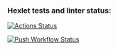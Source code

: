 ### Hexlet tests and linter status:
[![Actions Status](https://github.com/sibgatullin-i/devops-for-programmers-project-74/actions/workflows/hexlet-check.yml/badge.svg)](https://github.com/sibgatullin-i/devops-for-programmers-project-74/actions)

[![Push Workflow Status](https://github.com/sibgatullin-i/devops-for-programmers-project-74/actions/workflows/push.yml/badge.svg)](https://github.com/sibgatullin-i/devops-for-programmers-project-74/actions)
